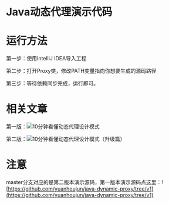Java动态代理演示代码
===

# 运行方法
第一步：使用IntelliJ IDEA导入工程

第二步：打开Proxy类，修改PATH变量指向你想要生成的源码路径

第三步：等待依赖同步完成，运行即可。

# 相关文章
第一版：![10分钟看懂动态代理设计模式](http://youngfeng.com/2018/03/02/design%20pattern/10%E5%88%86%E9%92%9F%E7%9C%8B%E6%87%82%E5%8A%A8%E6%80%81%E4%BB%A3%E7%90%86%E8%AE%BE%E8%AE%A1%E6%A8%A1%E5%BC%8F/)

第二版：![10分钟看懂动态代理设计模式（升级篇）](http://youngfeng.com/2019/11/29/10%E5%88%86%E9%92%9F%E7%9C%8B%E6%87%82%E5%8A%A8%E6%80%81%E4%BB%A3%E7%90%86%E8%AE%BE%E8%AE%A1%E6%A8%A1%E5%BC%8F%EF%BC%88%E5%8D%87%E7%BA%A7%E7%AF%87%EF%BC%89/)

# 注意
master分支对应的是第二版本演示源码，第一版本演示源码点这里：![https://github.com/yuanhoujun/java-dynamic-proxy/tree/v1](https://github.com/yuanhoujun/java-dynamic-proxy/tree/v1)